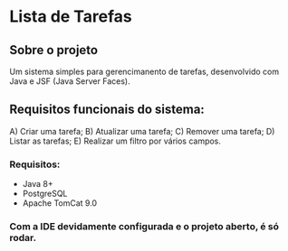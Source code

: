 # Lista de Tarefas

## Sobre o projeto
Um sistema simples para gerencimanento de tarefas, desenvolvido com Java e JSF (Java Server Faces).

## Requisitos funcionais do sistema:
A) Criar uma tarefa;
B) Atualizar uma tarefa;
C) Remover uma tarefa;
D) Listar as tarefas;
E) Realizar um filtro por vários campos.

### Requisitos:
+ Java 8+
+ PostgreSQL
+ Apache TomCat 9.0

### Com a IDE devidamente configurada e o projeto aberto, é só rodar.
